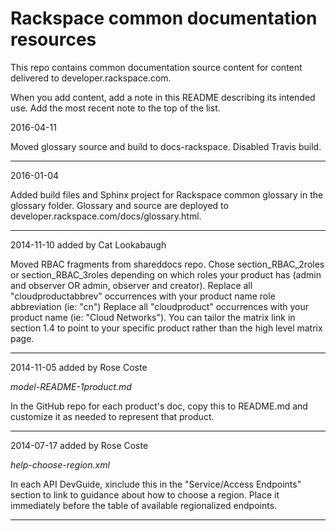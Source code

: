 Rackspace common documentation resources
=========================================

This repo contains common documentation source content for content delivered to developer.rackspace.com. 


When you add content, add a note in this README describing its intended use.
Add the most recent note to the top of the list.

2016-04-11

Moved glossary source and build to docs-rackspace. 
Disabled Travis build.


----
2016-01-04

Added build files and Sphinx project for Rackspace common glossary in the glossary folder. 
Glossary and source are deployed to developer.rackspace.com/docs/glossary.html.

----
2014-11-10 added by Cat Lookabaugh

Moved RBAC fragments from shareddocs repo. 
Chose section_RBAC_2roles or section_RBAC_3roles depending on which roles your product has (admin and observer 
    OR admin, observer and creator).
Replace all "cloudproductabbrev" occurrences with your product name role abbreviation (ie: "cn")
Replace all "cloudproduct" occurrences with your product name (ie: "Cloud Networks").
You can tailor the matrix link in section 1.4 to point to your specific product rather than the high level matrix page.

----
2014-11-05 added by Rose Coste

*model-README-1product.md*

In the GitHub repo for each product's doc, copy this to README.md and customize it as needed to represent that product.

----
2014-07-17 added by Rose Coste

*help-choose-region.xml*

In each API DevGuide, xinclude this in the "Service/Access Endpoints" section to link to guidance about how to choose a region. Place it immediately before the table of available regionalized endpoints.

----
